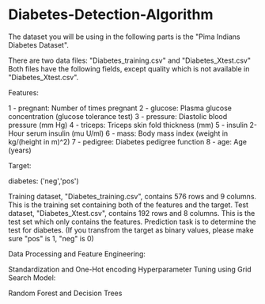 # Diabetes-Detection-Algorithm

The dataset you will be using in the following parts is the "Pima Indians Diabetes Dataset".

There are two data files: "Diabetes_training.csv" and "Diabetes_Xtest.csv" Both files have the following fields, except quality which is not available in "Diabetes_Xtest.csv".

Features:

1 - pregnant: Number of times pregnant
2 - glucose: Plasma glucose concentration (glucose tolerance test)
3 - pressure: Diastolic blood pressure (mm Hg)
4 - triceps: Triceps skin fold thickness (mm)
5 - insulin 2-Hour serum insulin (mu U/ml)
6 - mass: Body mass index (weight in kg/(height in m)^2)
7 - pedigree: Diabetes pedigree function
8 - age: Age (years)

Target:

diabetes: ('neg','pos')

Training dataset, "Diabetes_training.csv", contains 576 rows and 9 columns. This is the training set containing both of the features and the target. Test dataset, "Diabetes_Xtest.csv", contains 192 rows and 8 columns. This is the test set which only contains the features. Prediction task is to determine the test for diabetes. (If you transfrom the target as binary values, please make sure "pos" is 1, "neg" is 0)

Data Processing and Feature Engineering:

Standardization and One-Hot encoding
Hyperparameter Tuning using Grid Search
Model:

Random Forest and Decision Trees
